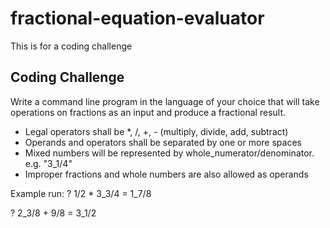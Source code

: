 # fractional-equation-evaluator

This is for a coding challenge

## Coding Challenge

Write a command line program in the language of your choice that will take operations on fractions as an input and produce a fractional result.

- Legal operators shall be *, /, +, - (multiply, divide, add, subtract)
- Operands and operators shall be separated by one or more spaces
- Mixed numbers will be represented by whole_numerator/denominator. e.g. "3_1/4"
- Improper fractions and whole numbers are also allowed as operands

Example run:
? 1/2 * 3_3/4
= 1_7/8

? 2_3/8 + 9/8
= 3_1/2
